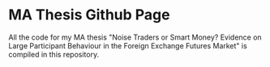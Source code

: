 MA Thesis Github Page 
================================

All the code for my MA thesis "Noise Traders or Smart Money? Evidence on Large Participant Behaviour in the Foreign Exchange Futures Market" is compiled in this repository. 
